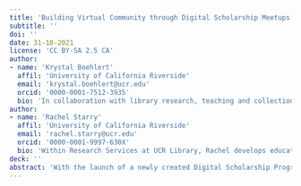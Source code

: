 ```yaml
---
title: 'Building Virtual Community through Digital Scholarship Meetups'
subtitle: ''
doi: ''
date: 31-10-2021
license: 'CC BY-SA 2.5 CA'
author: 
- name: 'Krystal Boehlert'
  affil: 'University of California Riverside'
  email: 'krystal.boehlert@ucr.edu'
  orcid: '0000-0001-7512-3935'
  bio: 'In collaboration with library research, teaching and collections departments, Krystal develops digital content, tools and systems for UCR Library’s Digital Scholarship Program and Digitization Services. She holds an MLIS from San Jose State University, specializing in digital services, an MA in Art Criticism & Theory from Art Center College of Design, and a BFA in Visual Media from the Rochester Institute of Technology. She has previously worked with the Visual Resources Collections of UCR’s Art History department and with the Collections Information & Access department in The Getty Museum.'
author: 
- name: 'Rachel Starry'
  affil: 'University of California Riverside'
  email: 'rachel.starry@ucr.edu'
  orcid: '0000-0001-9997-630X'
  bio: 'Within Research Services at UCR Library, Rachel develops educational programming, engages in outreach, and consults on a variety of digital scholarship topics and methodologies. Previously, after receiving her PhD in Classical and Near Eastern Archaeology from Bryn Mawr College, she was the CLIR (Council on Library and Information Resources) Postdoctoral Fellow in Social Science Data Curation at the University at Buffalo Libraries. Prior to UB, Rachel worked with both the Digital Scholarship program and the Special Collections department in Library and Information Technology (LITS) at Bryn Mawr College.'
deck: ''
abstract: 'With the launch of a newly created Digital Scholarship Program at our University Library, digital scholarship meetup events were designed and held with the intent to connect with campus stakeholders and begin to build community. This case-study paper describes the context around the development of the Digital Scholarship Program within our library and across our research institution’s community, and outlines the iterative process of identifying our core values and goals for a community-building meetup series. We discuss both the initial implementation of the series, highlighting successful strategies and the challenges we faced building community in a virtual format, as well as ways the series was modified over the course of several academic terms in response to community feedback. Our overview of the meetups includes a description of our planning, collaboration, and meeting facilitation techniques. We conclude with lessons learned and next steps to further reflect on and grow this broad-reaching virtual community of practice.'
---
```



